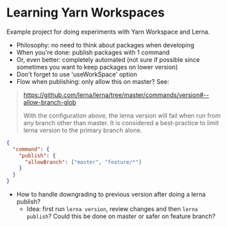 # Learning Yarn Workspaces

Example project for doing experiments with Yarn Workspace and Lerna.

- Philosophy: no need to think about packages when developing
- When you're done: publish packages with 1 command
- Or, even better: completely automated (not sure if possible since sometimes you want to keep packages on lower version)
- Don't forget to use 'useWorkSpace' option
- Flow when publishing: only allow this on master? See:

> https://github.com/lerna/lerna/tree/master/commands/version#--allow-branch-glob
>
> With the configuration above, the lerna version will fail when run from any branch other than master. It is considered a best-practice to limit lerna version to the primary branch alone.

```json
{
  "command": {
    "publish": {
      "allowBranch": ["master", "feature/*"]
    }
  }
}
```

- How to handle downgrading to previous version after doing a lerna publish?
  - Idea: first run `lerna version`, review changes and then `lerna publish`? Could this be done on master or safer on feature branch?
